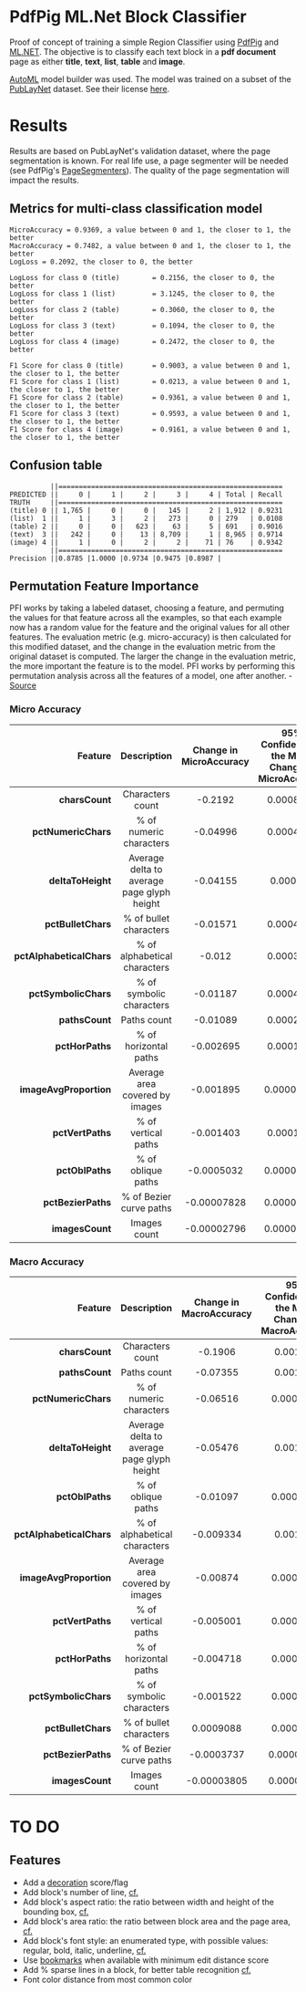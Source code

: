 # PdfPig ML.Net Block Classifier
Proof of concept of training a simple Region Classifier using [PdfPig](https://github.com/UglyToad/PdfPig) and [ML.NET](https://github.com/dotnet/machinelearning). 
The objective is to classify each text block in a __pdf document__ page as either __title__, __text__, __list__, __table__ and __image__.

[AutoML](https://docs.microsoft.com/en-us/dotnet/machine-learning/automate-training-with-model-builder) model builder was used. The model was
trained on a subset of the [PubLayNet](https://github.com/ibm-aur-nlp/PubLayNet#getting-data) dataset. See their license [here](https://cdla.io/permissive-1-0/).

# Results
Results are based on PubLayNet's validation dataset, where the page segmentation is known. For real life use, a page segmenter will be needed (see PdfPig's [PageSegmenters](https://github.com/UglyToad/PdfPig/tree/master/src/UglyToad.PdfPig.DocumentLayoutAnalysis/PageSegmenter)). The quality of the page segmentation  will impact the results.
## Metrics for multi-class classification model
```
MicroAccuracy = 0.9369, a value between 0 and 1, the closer to 1, the better
MacroAccuracy = 0.7482, a value between 0 and 1, the closer to 1, the better
LogLoss = 0.2092, the closer to 0, the better

LogLoss for class 0 (title)        = 0.2156, the closer to 0, the better
LogLoss for class 1 (list)         = 3.1245, the closer to 0, the better
LogLoss for class 2 (table)        = 0.3060, the closer to 0, the better
LogLoss for class 3 (text)         = 0.1094, the closer to 0, the better
LogLoss for class 4 (image)        = 0.2472, the closer to 0, the better

F1 Score for class 0 (title)       = 0.9003, a value between 0 and 1, the closer to 1, the better
F1 Score for class 1 (list)        = 0.0213, a value between 0 and 1, the closer to 1, the better
F1 Score for class 2 (table)       = 0.9361, a value between 0 and 1, the closer to 1, the better
F1 Score for class 3 (text)        = 0.9593, a value between 0 and 1, the closer to 1, the better
F1 Score for class 4 (image)       = 0.9161, a value between 0 and 1, the closer to 1, the better
```

## Confusion table
```
          ||=======================================================
PREDICTED ||     0 |     1 |     2 |     3 |     4 | Total | Recall
TRUTH     ||=======================================================
(title) 0 || 1,765 |     0 |     0 |   145 |     2 | 1,912 | 0.9231
(list)  1 ||     1 |     3 |     2 |   273 |     0 | 279   | 0.0108
(table) 2 ||     0 |     0 |   623 |    63 |     5 | 691   | 0.9016
(text)  3 ||   242 |     0 |    13 | 8,709 |     1 | 8,965 | 0.9714
(image) 4 ||     1 |     0 |     2 |     2 |    71 | 76    | 0.9342
          ||=======================================================
Precision ||0.8785 |1.0000 |0.9734 |0.9475 |0.8987 |
```

## Permutation Feature Importance
PFI works by taking a labeled dataset, choosing a feature, and permuting the values for that
feature across all the examples, so that each example now has a random value for the feature
and the original values for all other features. The evaluation metric (e.g. micro-accuracy) is
then calculated for this modified dataset, and the change in the evaluation metric from the
original dataset is computed. The larger the change in the evaluation metric, the more
important the feature is to the model. PFI works by performing this permutation analysis
across all the features of a model, one after another. - [Source]( https://docs.microsoft.com/en-us/dotnet/api/microsoft.ml.permutationfeatureimportanceextensions.permutationfeatureimportance?view=ml-dotnet#Microsoft_ML_PermutationFeatureImportanceExtensions_PermutationFeatureImportance__1_Microsoft_ML_MulticlassClassificationCatalog_Microsoft_ML_ISingleFeaturePredictionTransformer___0__Microsoft_ML_IDataView_System_String_System_Boolean_System_Nullable_System_Int32__System_Int32_)

### Micro Accuracy

|Feature                  | Description | Change in MicroAccuracy | 95% Confidence in the Mean Change in MicroAccuracy |
|------------------------:|:-----------:|:-----------------------:|:--------------------------------------------------:|
|**charsCount**           |Characters count|-0.2192 |0.0008443 |
|**pctNumericChars**      |% of numeric characters|-0.04996 |0.0004363 |
|**deltaToHeight**        |Average delta to average page glyph height|-0.04155 |0.000428|
|**pctBulletChars**       |% of bullet characters|-0.01571 |0.0004034|
|**pctAlphabeticalChars** |% of alphabetical characters|-0.012 |0.0003245 |
|**pctSymbolicChars**     |% of symbolic characters|-0.01187 |0.0004204 |
|**pathsCount**           |Paths count|-0.01089 |0.0002144 |
|**pctHorPaths**          |% of horizontal paths|-0.002695 |0.0001318 |
|**imageAvgProportion**   |Average area covered by images|-0.001895 |0.00003909 |
|**pctVertPaths**         |% of vertical paths|-0.001403 |0.0001069 |
|**pctOblPaths**          |% of oblique paths|-0.0005032 |0.00003612 |
|**pctBezierPaths**       |% of Bezier curve paths|-0.00007828 |0.00001563 |
|**imagesCount**          |Images count|-0.00002796 |0.00002768 |

### Macro Accuracy 

|Feature                  | Description | Change in MacroAccuracy | 95% Confidence in the Mean Change in MacroAccuracy |
|------------------------:|:-----------:|:-----------------------:|:--------------------------------------------------:|
|**charsCount**           |Characters count|-0.1906 |0.001906|
|**pathsCount**           |Paths count|-0.07355 |0.001211|
|**pctNumericChars**      |% of numeric characters|-0.06516 |0.0008356|
|**deltaToHeight**        |Average delta to average page glyph height|-0.05476 |0.001333|
|**pctOblPaths**          |% of oblique paths|-0.01097 |0.0002006|
|**pctAlphabeticalChars** |% of alphabetical characters|-0.009334 |0.001237|
|**imageAvgProportion**   |Average area covered by images|-0.00874 |0.0001771|
|**pctVertPaths**         |% of vertical paths|-0.005001 |0.0003568|
|**pctHorPaths**          |% of horizontal paths|-0.004718 |0.0004244|
|**pctSymbolicChars**     |% of symbolic characters|-0.001522 |0.0008552|
|**pctBulletChars**       |% of bullet characters|0.0009088 |0.0007747|
|**pctBezierPaths**       |% of Bezier curve paths|-0.0003737 |0.00005705|
|**imagesCount**          |Images count|-0.00003805 |0.00003434|

# TO DO
## Features
- Add a [decoration](https://github.com/UglyToad/PdfPig/blob/master/src/UglyToad.PdfPig.DocumentLayoutAnalysis/DecorationTextBlockClassifier.cs) score/flag
- Add block's number of line, [cf.](http://www.cs.rug.nl/~aiellom/publications/ijdar.pdf)
- Add block's aspect ratio: the ratio between width and height of the bounding box, [cf.](http://www.cs.rug.nl/~aiellom/publications/ijdar.pdf)
- Add block's area ratio: the ratio between block area and the page area, [cf.](http://www.cs.rug.nl/~aiellom/publications/ijdar.pdf)
- Add block's font style: an enumerated type, with possible values: regular, bold, italic, underline, [cf.](http://www.cs.rug.nl/~aiellom/publications/ijdar.pdf)
- Use [bookmarks](https://github.com/UglyToad/PdfPig/blob/master/src/UglyToad.PdfPig/Outline/BookmarksProvider.cs) when available with minimum edit distance score
- Add % sparse lines in a block, for better table recognition [cf.](https://clgiles.ist.psu.edu/pubs/CIKM2008-table-boundaries.pdf)
- Font color distance from most common color
